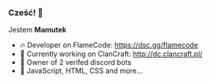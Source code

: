 ### Cześć! 👋
Jestem **Mamutek** 

- 🔥 Developer on FlameCode:
https://dsc.gg/flamecode
- 👑 Currently working on ClanCraft:
http://dc.clancraft.pl/
- 🎇 Owner of 2 verifed discord bots
- 🧨 JavaScript, HTML, CSS and more...

